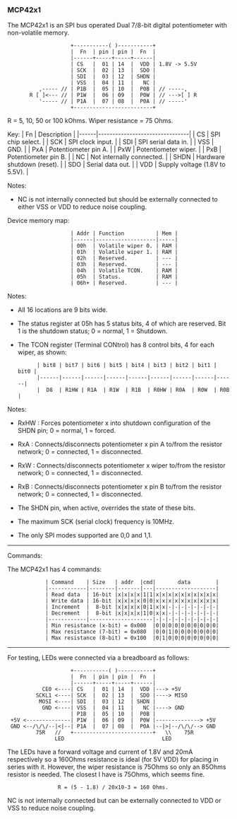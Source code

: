 ###  MCP42x1

The MCP42x1 is an SPI bus operated Dual 7/8-bit digital potentiometer with non-volatile memory.

                        +-----------( )-----------+
                        |  Fn  | pin | pin |  Fn  |
                        |------+-----+-----+------|
                        | CS   |  01 | 14  |  VDD | 1.8V -> 5.5V
                        | SCK  |  02 | 13  |  SDO |
                        | SDI  |  03 | 12  | SHDN |
                        | VSS  |  04 | 11  |   NC |
              ,----- // | P1B  |  05 | 10  |  P0B | // -----,
           R [ ]<--- // | P1W  |  06 | 09  |  P0W | // --->[ ] R
              '----- // | P1A  |  07 | 08  |  P0A | // -----'
                        +-------------------------+

R = 5, 10, 50 or 100 kOhms. Wiper resistance = 75 Ohms.

Key:
                    | Fn   | Description                    |
                    |------|--------------------------------|
                    | CS   | SPI chip select.               |
                    | SCK  | SPI clock input.               |
                    | SDI  | SPI serial data in.            |
                    | VSS  | GND.                           |
                    | PxA  | Potentiometer pin A.           |
                    | PxW  | Potentiometer wiper.           |
                    | PxB  | Potentiometer pin B.           |
                    | NC   | Not internally connected.      |
                    | SHDN | Hardware shutdown (reset).     |
                    | SDO  | Serial data out.               |
                    | VDD  | Supply voltage (1.8V to 5.5V). |

Notes:

* NC is not internally connected but should be externally connected to either VSS or VDD to reduce noise coupling.

Device memory map:

                        | Addr | Function          | Mem |
                        |------|-------------------|-----|
                        | 00h  | Volatile wiper 0. | RAM |
                        | 01h  | Volatile wiper 1. | RAM |
                        | 02h  | Reserved.         | --- |
                        | 03h  | Reserved.         | --- |
                        | 04h  | Volatile TCON.    | RAM |
                        | 05h  | Status.           | RAM |
                        | 06h+ | Reserved.         | --- |
Notes:

* All 16 locations are 9 bits wide.
* The status register at 05h has 5 status bits, 4 of which are reserved. Bit 1 is the shutdown status; 0 = normal, 1 = Shutdown.
* The TCON register (Terminal CONtrol) has 8 control bits, 4 for each wiper, as shown:

            | bit8 | bit7 | bit6 | bit5 | bit4 | bit3 | bit2 | bit1 | bit0 |
            |------|------|------|------|------|------|------|------|------|
            |  D8  | R1HW | R1A  | R1W  | R1B  | R0HW | R0A  | R0W  | R0B  |

Notes:

* RxHW : Forces potentiometer x into shutdown configuration of the SHDN pin; 0 = normal, 1 = forced.
* RxA  : Connects/disconnects potentiometer x pin A to/from the resistor network; 0 = connected, 1 = disconnected.
* RxW  : Connects/disconnects potentiometer x wiper to/from the resistor network; 0 = connected, 1 = disconnected.
* RxB  : Connects/disconnects potentiometer x pin B to/from the resistor network; 0 = connected, 1 = disconnected.

* The SHDN pin, when active, overrides the state of these bits.
* The maximum SCK (serial clock) frequency is 10MHz.
* The only SPI modes supported are 0,0 and 1,1.

---
Commands:

The MCP42x1 has 4 commands:

                | Command    | Size   | addr  |cmd|       data        |
                |------------|--------|-------|---|-------------------|
                | Read data  | 16-bit |x|x|x|x|1|1|x|x|x|x|x|x|x|x|x|x|
                | Write data | 16-bit |x|x|x|x|0|0|x|x|x|x|x|x|x|x|x|x|
                | Increment  |  8-bit |x|x|x|x|0|1|x|x|-|-|-|-|-|-|-|-|
                | Decrement  |  8-bit |x|x|x|x|1|0|x|x|-|-|-|-|-|-|-|-|
                |------------|--------------------|-|-|-|-|-|-|-|-|-|-|
                | Min resistance (x-bit) = 0x000  |0|0|0|0|0|0|0|0|0|0|
                | Max resistance (7-bit) = 0x080  |0|0|1|0|0|0|0|0|0|0|
                | Max resistance (8-bit) = 0x100  |0|1|0|0|0|0|0|0|0|0|

---

For testing, LEDs were connected via a breadboard as follows:

                        +-----------( )-----------+
                        |  Fn  | pin | pin |  Fn  |
                        |------+-----+-----+------|
               CE0 <----| CS   |  01 | 14  |  VDD |---> +5V
             SCKL1 <----| SCK  |  02 | 13  |  SDO |----> MISO
              MOSI <----| SDI  |  03 | 12  | SHDN |
               GND <----| VSS  |  04 | 11  |   NC |----> GND
                        | P1B  |  05 | 10  |  P0B |
     +5V <--------------| P1W  |  06 | 09  |  P0W |--------------> +5V
     GND <--/\/\/--|<|--| P1A  |  07 | 08  |  P0A |--|>|--/\/\/--> GND
             75R   //   +-------------------------+   \\    75R
                   LED                               LED

The LEDs have a forward voltage and current of 1.8V and 20mA respectively so a 160Ohms resistance is ideal (for 5V VDD) for placing in series with it. However, the wiper resistance is 75Ohms so only an 85Ohms resistor is needed. The closest I have is 75Ohms, which seems fine.

                    R = (5 - 1.8) / 20x10-3 = 160 Ohms.

NC is not internally connected but can be externally connected to VDD or VSS to reduce noise coupling.
